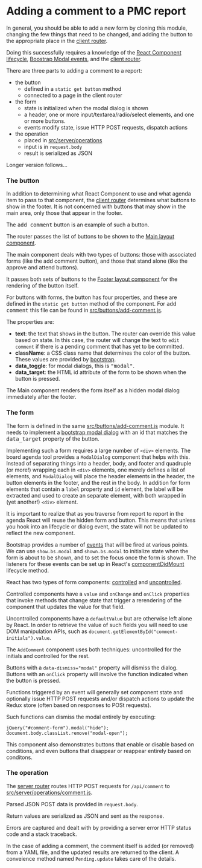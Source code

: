 # Adding a comment to a PMC report

In general, you should be able to add a new form by cloning this module,
changing the few things that need to be changed, and adding the button
to the appropriate place in the [client router](../../src/client/router.js).

Doing this successfully requires a knowledge of the
[React Component lifecycle](https://reactjs.org/docs/react-component.html#the-component-lifecycle),
[Boostrap Modal events](https://getbootstrap.com/docs/4.0/components/modal/#events),
and the [client router](../../src/client/router.js).

There are three parts to adding a comment to a report:

  - the button
      - defined in a `static get button` method
      - connected to a page in the client router
  - the form
      - state is initialized when the modal dialog is shown
      - a header, one or more input/textarea/radio/select elements, and
        one or more buttons.
      - events modify state, issue HTTP POST requests, dispatch actions
  - the operation
      - placed in [src/server/operations](../../src/server/operations)
      - input is in `request.body`
      - result is serialized as JSON

Longer version follows...

### The button

In addition to determining what React Component to use and what
agenda item to pass to that component, the
[client router](../../src/client/router.js) determines what
buttons to show in the footer.  It is not concerned with buttons
that may show in the main area, only those that appear in the
footer.

The <tt>add comment</tt> button is an example of such a button.

The router passes the list of buttons to be shown to the
[Main layout component](../../src/layout/main.js).

The main component deals with two types of buttons: those with
associated forms (like the add comment button), and those that
stand alone (like the approve and attend buttons).

It passes both sets of buttons to the
[Footer layout component](../../src/layout/footer.js) for the
rendering of the button itself.

For buttons with forms, the button has four properties, and
these are defined in the `static get button` method of the
component.  For <tt>add comment</tt> this file can be found
in [src/buttons/add-comment.js](../../src/buttons/add-comment.js).

The properties are:

  - **text**: the text that shows in the button.  The router can
    override this value based on state.  In this case, the router
    will change the text to `edit comment` if there is a pending
    comment that has yet to be committed.
  - **className**: a CSS class name that determines the color
    of the button.  These values are provided by
    [bootstrap](https://getbootstrap.com/docs/4.0/components/buttons/#examples).
  - **data_toggle**: for modal dialogs, this is <tt>"modal"</tt>.
  - **data_target**: the HTML id attribute of the form to be
    shown when the button is pressed.

The Main component renders the form itself
as a hidden modal dialog immediately after the footer.

### The form

The form is defined in the same
[src/buttons/add-comment.js](../../src/buttons/add-comment.js) module.
It needs to implement a
[bootstrap modal dialog](https://getbootstrap.com/docs/4.0/components/modal/)
with an id that matches the <tt>data_target</tt> property of
the button.

Implementing such a form requires a large number of `<div>` elements.
The board agenda tool provides a `ModalDialog` component that helps
with this.  Instead of separating things into a header, body, and footer
and quadruple (or more!) wrapping each in `<div>` elements, one merely
defines a list of elements, and `ModalDialog` will place the header
elements in the header, the button elements in the footer, and the rest
in the body.  In addition for form elements that contain a `label`
property and `id` element, the label will be extracted and used to
create an separate element, with both wrapped in (yet another!)
`<div>` element.

It is important to realize that as you traverse from report to report
in the agenda React will reuse the hidden form and button.  This means
that unless you hook into an lifecycle or dialog event, the state
will not be updated to reflect the new component.

Bootstrap provides a number of
[events](https://getbootstrap.com/docs/4.0/components/modal/#events)
that will be fired at various points.  We can use `show.bs.modal`
and `shown.bs.modal` to initialize state when the form is about to
be shown, and to set the focus once the form is shown.  The listeners
for these events can be set up in React's
[componentDidMount](https://reactjs.org/docs/react-component.html#componentdidmount)
lifecycle method.

React has two types of form components:
[controlled](https://reactjs.org/docs/forms.html#controlled-components)
and
[uncontrolled](https://reactjs.org/docs/uncontrolled-components.html).

Controlled components have a `value` and `onChange` and `onClick`
properties that invoke methods that change state that trigger a 
rerendering of the component that updates the value for that field.

Uncontrolled components have a `defaultValue` but are otherwise
left alone by React.  In order to retrieve the value of such fields
you will need to use DOM manipulation APIs, such as
`document.getElementById("comment-initials").value`.

The `AddComment` component uses both techniques: uncontrolled for
the initials and controlled for the rest.

Buttons with a `data-dismiss="modal"` property will dismiss the
dialog.  Buttons with an `onClick` property will involve the
function indicated when the button is pressed.

Functions triggered by an event will generally set component
state and optionally issue HTTP POST requests and/or
dispatch actions to update the Redux store (often based on
responses to POSt requests).

Such functions can dismiss the modal entirely by executing:

    jQuery("#comment-form").modal("hide");
    document.body.classList.remove("modal-open");

This component also demonstrates buttons that enable or
disable based on conditions, and even buttons that disappear
or reappear entirely based on conditons.

### The operation

The [server router](../../src/server/router.js) routes
HTTP POST requests for `/api/comment` to
[src/server/operations/comment.js](../../src/server/operations/comment.js).

Parsed JSON POST data is provided in `request.body`.

Return values are serialized as JSON and sent as the response.

Errors are captured and dealt with by providing a server error HTTP status code and a stack traceback.

In the case of adding a comment, the comment itself is
added (or removed) from a YAML file, and the updated
results are returned to the client.  A conveience method
named `Pending.update` takes care of the details.





